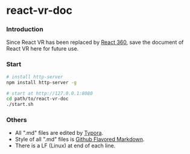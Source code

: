 # react-vr-doc

### Introduction

Since React VR has been replaced by [React 360](https://facebook.github.io/react-360/), save the document of React VR here for future use.

### Start

```bash
# install http-server
npm install http-server -g

# start at http://127.0.0.1:8080
cd path/to/react-vr-doc
./start.sh
```

### Others

- All ".md" files are edited by [Typora](http://typora.io/).
- Style of all ".md" files is [Github Flavored Markdown](https://guides.github.com/features/mastering-markdown/#GitHub-flavored-markdown).
- There is a LF (Linux) at end of each line.